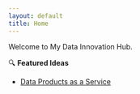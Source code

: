 ```yaml
---
layout: default
title: Home
---
```


Welcome to My Data Innovation Hub.

🔍 **Featured Ideas**
- [Data Products as a Service](./dpaas.md)
